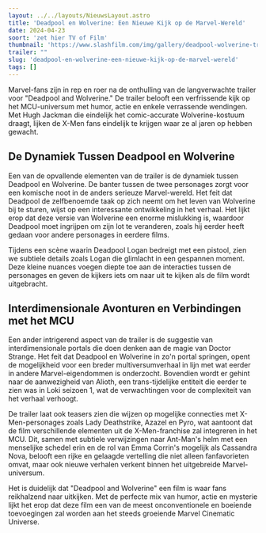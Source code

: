 ```yaml
---
layout: ../../layouts/NieuwsLayout.astro
title: 'Deadpool en Wolverine: Een Nieuwe Kijk op de Marvel-Wereld'
date: 2024-04-23
soort: 'zet hier TV of Film'
thumbnail: 'https://www.slashfilm.com/img/gallery/deadpool-wolverine-trailer-teases-a-logan-we-might-not-know/intro-1713802205.jpg'
trailer: ""
slug: 'deadpool-en-wolverine-een-nieuwe-kijk-op-de-marvel-wereld'
tags: []
---
```


Marvel-fans zijn in rep en roer na de onthulling van de langverwachte trailer voor "Deadpool and Wolverine." De trailer belooft een verfrissende kijk op het MCU-universum met humor, actie en enkele verrassende wendingen. Met Hugh Jackman die eindelijk het comic-accurate Wolverine-kostuum draagt, lijken de X-Men fans eindelijk te krijgen waar ze al jaren op hebben gewacht.

## De Dynamiek Tussen Deadpool en Wolverine

Een van de opvallende elementen van de trailer is de dynamiek tussen Deadpool en Wolverine. De banter tussen de twee personages zorgt voor een komische noot in de anders serieuze Marvel-wereld. Het feit dat Deadpool de zelfbenoemde taak op zich neemt om het leven van Wolverine bij te sturen, wijst op een interessante ontwikkeling in het verhaal. Het lijkt erop dat deze versie van Wolverine een enorme mislukking is, waardoor Deadpool moet ingrijpen om zijn lot te veranderen, zoals hij eerder heeft gedaan voor andere personages in eerdere films.

Tijdens een scène waarin Deadpool Logan bedreigt met een pistool, zien we subtiele details zoals Logan die glimlacht in een gespannen moment. Deze kleine nuances voegen diepte toe aan de interacties tussen de personages en geven de kijkers iets om naar uit te kijken als de film wordt uitgebracht.

## Interdimensionale Avonturen en Verbindingen met het MCU

Een ander intrigerend aspect van de trailer is de suggestie van interdimensionale portals die doen denken aan de magie van Doctor Strange. Het feit dat Deadpool en Wolverine in zo'n portal springen, opent de mogelijkheid voor een breder multiversumverhaal in lijn met wat eerder in andere Marvel-eigendommen is onderzocht. Bovendien wordt er gehint naar de aanwezigheid van Alioth, een trans-tijdelijke entiteit die eerder te zien was in Loki seizoen 1, wat de verwachtingen voor de complexiteit van het verhaal verhoogt.

De trailer laat ook teasers zien die wijzen op mogelijke connecties met X-Men-personages zoals Lady Deathstrike, Azazel en Pyro, wat aantoont dat de film verschillende elementen uit de X-Men-franchise zal integreren in het MCU. Dit, samen met subtiele verwijzingen naar Ant-Man's helm met een menselijke schedel erin en de rol van Emma Corrin's mogelijk als Cassandra Nova, belooft een rijke en gelaagde vertelling die niet alleen fanfavorieten omvat, maar ook nieuwe verhalen verkent binnen het uitgebreide Marvel-universum.

Het is duidelijk dat "Deadpool and Wolverine" een film is waar fans reikhalzend naar uitkijken. Met de perfecte mix van humor, actie en mysterie lijkt het erop dat deze film een van de meest onconventionele en boeiende toevoegingen zal worden aan het steeds groeiende Marvel Cinematic Universe.
